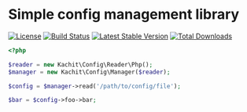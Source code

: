 Simple config management library
========
[![License](https://poser.pugx.org/leaphly/cart-bundle/license.svg)](https://packagist.org/packages/leaphly/cart-bundle)
[![Build Status](https://travis-ci.org/Kachit/config.svg?branch=master)](https://travis-ci.org/Kachit/config)
[![Latest Stable Version](https://poser.pugx.org/kachit/config/v/stable)](https://packagist.org/packages/kachit/config)
[![Total Downloads](https://poser.pugx.org/kachit/config/downloads)](https://packagist.org/packages/kachit/config)

```php
<?php

$reader = new Kachit\Config\Reader\Php();
$manager = new Kachit\Config\Manager($reader);

$config = $manager->read('/path/to/config/file');

$bar = $config->foo->bar;
```